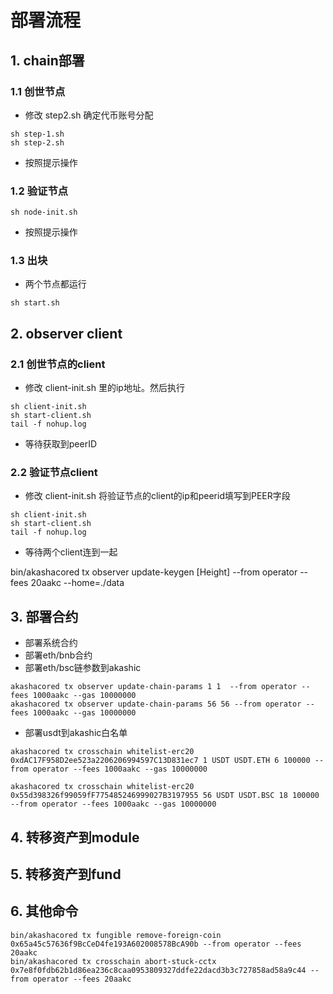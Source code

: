 # 部署流程

## 1. chain部署
### 1.1 创世节点
- 修改 step2.sh 确定代币账号分配
```
sh step-1.sh
sh step-2.sh
```
- 按照提示操作

 ### 1.2 验证节点
```
sh node-init.sh
```
- 按照提示操作


### 1.3 出块
- 两个节点都运行
```
sh start.sh
```


## 2. observer client
### 2.1 创世节点的client
- 修改 client-init.sh 里的ip地址。然后执行
```
sh client-init.sh
sh start-client.sh
tail -f nohup.log
```
- 等待获取到peerID

### 2.2 验证节点client
- 修改 client-init.sh 将验证节点的client的ip和peerid填写到PEER字段
```
sh client-init.sh
sh start-client.sh
tail -f nohup.log
```
- 等待两个client连到一起

bin/akashacored tx observer update-keygen [Height] --from operator --fees 20aakc --home=./data


## 3. 部署合约
- 部署系统合约
- 部署eth/bnb合约
- 部署eth/bsc链参数到akashic
```
akashacored tx observer update-chain-params 1 1  --from operator --fees 1000aakc --gas 10000000
akashacored tx observer update-chain-params 56 56 --from operator --fees 1000aakc --gas 10000000
```
- 部署usdt到akashic白名单
```
akashacored tx crosschain whitelist-erc20 0xdAC17F958D2ee523a2206206994597C13D831ec7 1 USDT USDT.ETH 6 100000 --from operator --fees 1000aakc --gas 10000000

akashacored tx crosschain whitelist-erc20 0x55d398326f99059fF775485246999027B3197955 56 USDT USDT.BSC 18 100000 --from operator --fees 1000aakc --gas 10000000
```


## 4. 转移资产到module

## 5. 转移资产到fund

## 6. 其他命令
```
bin/akashacored tx fungible remove-foreign-coin  0x65a45c57636f9BcCeD4fe193A602008578BcA90b --from operator --fees 20aakc
bin/akashacored tx crosschain abort-stuck-cctx  0x7e8f0fdb62b1d86ea236c8caa0953809327ddfe22dacd3b3c727858ad58a9c44 --from operator --fees 20aakc
```